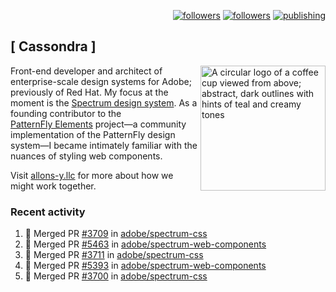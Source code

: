 <p align="right"><a rel="me" href="https://front-end.social/@castastrophe">
    <img alt="followers" title="Follow me on Mastodon" src="https://img.shields.io/mastodon/follow/109297102751309835?domain=https%3A%2F%2Ffront-end.social&label=Follow&logo=mastodon&logoColor=white&style=for-the-badge&labelColor=008080&color=006969"/></a>
  <a href="https://codepen.io/castastrophe/">
    <img alt="followers" title="Follow me on CodePen" src="https://img.shields.io/badge/23-1?color=640464&labelColor=7c007c&style=for-the-badge&logo=codepen&label=Follow"/></a>
<a href="https://castastrophe.medium.com/">
    <img alt="publishing" title="View articles on Medium" src="https://img.shields.io/badge/107-1?color=666&labelColor=444&label=subscribe&logo=medium&logoColor=white&style=for-the-badge"/></a>
</p>

## [&nbsp;Cassondra&nbsp;]

<img align="right" src="https://github-production-user-asset-6210df.s3.amazonaws.com/1840295/253016758-ba468774-1cd3-42c2-8f43-947b5eeb5edf.png" height="200" alt="A circular logo of a coffee cup viewed from above; abstract, dark outlines with hints of teal and creamy tones">

Front-end developer and architect of enterprise-scale design systems for Adobe; previously of Red Hat. My focus at the moment is the [Spectrum design system](https://github.com/adobe/spectrum-css). As a founding contributor to the [PatternFly&nbsp;Elements](https://github.com/patternfly/patternfly-elements) project&mdash;a community implementation of the PatternFly design system&mdash;I became intimately familiar with the nuances of styling web components.

Visit [allons-y.llc](http://allons-y.llc/) for more about how we might work together.

### Recent activity

<!--START_SECTION:activity-->
1. 🎉 Merged PR [#3709](https://github.com/adobe/spectrum-css/pull/3709) in [adobe/spectrum-css](https://github.com/adobe/spectrum-css)
2. 🎉 Merged PR [#5463](https://github.com/adobe/spectrum-web-components/pull/5463) in [adobe/spectrum-web-components](https://github.com/adobe/spectrum-web-components)
3. 🎉 Merged PR [#3711](https://github.com/adobe/spectrum-css/pull/3711) in [adobe/spectrum-css](https://github.com/adobe/spectrum-css)
4. 🎉 Merged PR [#5393](https://github.com/adobe/spectrum-web-components/pull/5393) in [adobe/spectrum-web-components](https://github.com/adobe/spectrum-web-components)
5. 🎉 Merged PR [#3700](https://github.com/adobe/spectrum-css/pull/3700) in [adobe/spectrum-css](https://github.com/adobe/spectrum-css)
<!--END_SECTION:activity-->
